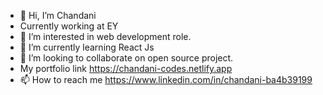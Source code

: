 - 👋 Hi, I’m Chandani
- Currently working at EY
- 👀 I’m interested in web development role.
- 🌱 I’m currently learning React Js 
- 💞️ I’m looking to collaborate on open source project.
- My portfolio link https://chandani-codes.netlify.app
- 📫 How to reach me https://www.linkedin.com/in/chandani-ba4b39199

<!---
ChandaniCodes/ChandaniCodes is a ✨ special ✨ repository because its `README.md` (this file) appears on your GitHub profile.
You can click the Preview link to take a look at your changes.
--->
